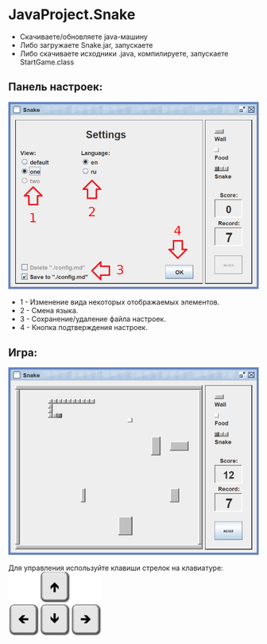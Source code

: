 # JavaProject.Snake

- Скачиваете/обновляете java-машину
- Либо загружаете Snake.jar, запускаете
- Либо скачиваете исходники .java, компилируете, запускаете StartGame.class

Панель настроек:
-
![image alt](https://github.com/PaulRublev/JavaProject.Snake/raw/master/readmeRes/Settings_en.png)

- 1 - Изменение вида некоторых отображаемых элементов.
- 2 - Смена языка.
- 3 - Сохранение/удаление файла настроек.
- 4 - Кнопка подтверждения настроек.

Игра:
-
![image alt](https://github.com/PaulRublev/JavaProject.Snake/raw/master/readmeRes/SnakeExample.png)

Для управления используйте клавиши стрелок на клавиатуре:	
![image alt](https://github.com/PaulRublev/JavaProject.Snake/raw/master/readmeRes/keyboard-arrow-keys.png)
